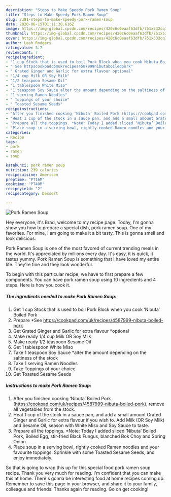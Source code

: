 ```yaml
---
description: "Steps to Make Speedy Pork Ramen Soup"
title: "Steps to Make Speedy Pork Ramen Soup"
slug: 2381-steps-to-make-speedy-pork-ramen-soup
date: 2020-06-15T01:11:38.616Z
image: https://img-global.cpcdn.com/recipes/420c6c0eaaf63dfb/751x532cq70/pork-ramen-soup-recipe-main-photo.jpg
thumbnail: https://img-global.cpcdn.com/recipes/420c6c0eaaf63dfb/751x532cq70/pork-ramen-soup-recipe-main-photo.jpg
cover: https://img-global.cpcdn.com/recipes/420c6c0eaaf63dfb/751x532cq70/pork-ramen-soup-recipe-main-photo.jpg
author: Leah Rodgers
ratingvalue: 3.7
reviewcount: 7
recipeingredient:
- "1 cup Stock that is used to boil Pork Block when you cook Nibuta Boiled Pork"
- " See httpscookpadcomukrecipes4587999nibutaboiledpork"
- " Grated Ginger and Garlic for extra flavour optional"
- "1/4 cup Milk OR Soy Milk"
- "1/2 teaspoon Sesame Oil"
- "1 tablespoon White Miso"
- "1 teaspoon Soy Sauce alter the amount depending on the saltiness of the stock"
- "1 serving Ramen Noodles"
- " Toppings of your choice"
- " Toasted Sesame Seeds"
recipeinstructions:
- "After you finished cooking ‘Nibuta’ Boiled Pork (https://cookpad.com/uk/recipes/4587999-nibuta-boiled-pork), remove all vegetables from the stock."
- "Heat 1 cup of the stock in a sauce pan, and add a small amount Grated Ginger and Garlic for extra flavour if you wish to. Add Milk (OR Soy Milk) and Sesame Oil, season with White Miso and Soy Sauce to taste."
- "Prepare all the toppings. *Note: Today I added sliced ‘Nibuta’ Boiled Pork, Boiled Egg, stir-fried Black Fungus, blanched Bok Choy and Spring Onion."
- "Place soup in a serving bowl, rightly cooked Ramen noodles and your favourite toppings. Sprinkle with some Toasted Sesame Seeds, and enjoy immediately."
categories:
- Recipe
tags:
- pork
- ramen
- soup

katakunci: pork ramen soup 
nutrition: 239 calories
recipecuisine: American
preptime: "PT16M"
cooktime: "PT40M"
recipeyield: "2"
recipecategory: Dessert

---
```



![Pork Ramen Soup](https://img-global.cpcdn.com/recipes/420c6c0eaaf63dfb/751x532cq70/pork-ramen-soup-recipe-main-photo.jpg)

Hey everyone, it's Brad, welcome to my recipe page. Today, I'm gonna show you how to prepare a special dish, pork ramen soup. One of my favorites. For mine, I am going to make it a bit tasty. This is gonna smell and look delicious.

Pork Ramen Soup is one of the most favored of current trending meals in the world. It's appreciated by millions every day. It's easy, it is quick, it tastes yummy. Pork Ramen Soup is something that I have loved my entire life. They're fine and they look wonderful.




To begin with this particular recipe, we have to first prepare a few components. You can have pork ramen soup using 10 ingredients and 4 steps. Here is how you cook it.

<!--inarticleads1-->

##### The ingredients needed to make Pork Ramen Soup:

1. Get 1 cup Stock that is used to boil Pork Block when you cook ‘Nibuta’ Boiled Pork
1. Prepare  *See https://cookpad.com/uk/recipes/4587999-nibuta-boiled-pork
1. Get  Grated Ginger and Garlic for extra flavour *optional
1. Make ready 1/4 cup Milk OR Soy Milk
1. Make ready 1/2 teaspoon Sesame Oil
1. Get 1 tablespoon White Miso
1. Take 1 teaspoon Soy Sauce *alter the amount depending on the saltiness of the stock
1. Take 1 serving Ramen Noodles
1. Take  Toppings of your choice
1. Get  Toasted Sesame Seeds




<!--inarticleads2-->

##### Instructions to make Pork Ramen Soup:

1. After you finished cooking ‘Nibuta’ Boiled Pork (https://cookpad.com/uk/recipes/4587999-nibuta-boiled-pork), remove all vegetables from the stock.
1. Heat 1 cup of the stock in a sauce pan, and add a small amount Grated Ginger and Garlic for extra flavour if you wish to. Add Milk (OR Soy Milk) and Sesame Oil, season with White Miso and Soy Sauce to taste.
1. Prepare all the toppings. *Note: Today I added sliced ‘Nibuta’ Boiled Pork, Boiled Egg, stir-fried Black Fungus, blanched Bok Choy and Spring Onion.
1. Place soup in a serving bowl, rightly cooked Ramen noodles and your favourite toppings. Sprinkle with some Toasted Sesame Seeds, and enjoy immediately.




So that is going to wrap this up for this special food pork ramen soup recipe. Thank you very much for reading. I'm confident that you can make this at home. There's gonna be interesting food at home recipes coming up. Remember to save this page in your browser, and share it to your family, colleague and friends. Thanks again for reading. Go on get cooking!
